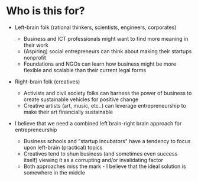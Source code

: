 # Who is this for?

* Left-brain folk (rational thinkers, scientists, engineers, corporates)
  * Business and ICT professionals might want to find more meaning in their work
  * (Aspiring) social entrepreneurs can think about making their startups nonprofit
  * Foundations and NGOs can learn how business might be more flexible and scalable than their current legal forms

* Right-brain folk (creatives)
  * Activists and civil society folks can harness the power of business to create sustainable vehicles for positive change
  * Creative artists (art, music, etc..) can leverage entrepreneurship to make their art financially sustainable

* I believe that we need a combined left brain-right brain approach for entrepreneurship
  * Business schools and "startup incubators" have a tendency to focus upon left-brain (practical) topics
  * Creatives tend to shun business (and sometimes even success itself) viewing it as a corrupting and/or invalidating factor
  * Both approaches miss the mark - I believe that the ideal solution is somewhere in the middle
  
